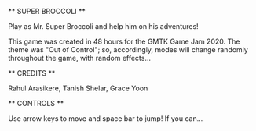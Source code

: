 ** SUPER BROCCOLI **

Play as Mr. Super Broccoli and help him on his adventures!

This game was created in 48 hours for the GMTK Game Jam 2020. The theme was "Out of Control"; so, accordingly, modes will change randomly throughout the game, with random effects...


** CREDITS **

Rahul Arasikere, Tanish Shelar, Grace Yoon


** CONTROLS **

Use arrow keys to move and space bar to jump! If you can...

